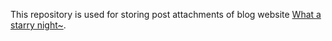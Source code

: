 This repository is used for storing post attachments of blog website [What a starry night~](https://helloworld-1017.github.io/).
